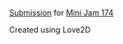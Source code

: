 [Submission](https://orelavant.itch.io/defencemancer) for [Mini Jam 174](https://itch.io/jam/mini-jam-174-defense)

Created using Love2D
